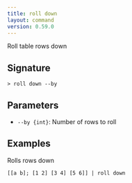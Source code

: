 ```yaml
---
title: roll down
layout: command
version: 0.59.0
---
```


Roll table rows down

## Signature

```> roll down --by```

## Parameters

 -  `--by {int}`: Number of rows to roll

## Examples

Rolls rows down
```shell
[[a b]; [1 2] [3 4] [5 6]] | roll down
```

